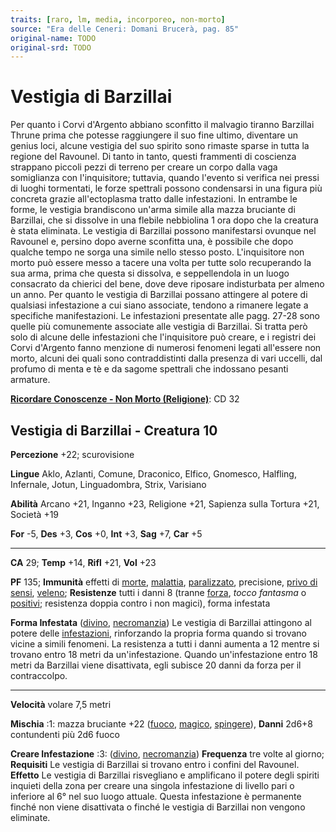 ```yaml
---
traits: [raro, lm, media, incorporeo, non-morto]
source: "Era delle Ceneri: Domani Brucerà, pag. 85"
original-name: TODO
original-srd: TODO
---
```


# Vestigia di Barzillai

Per quanto i Corvi d'Argento abbiano sconfitto il malvagio tiranno Barzillai
Thrune prima che potesse raggiungere il suo fine ultimo, diventare un genius
loci, alcune vestigia del suo spirito sono rimaste sparse in tutta la regione
del Ravounel. Di tanto in tanto, questi frammenti di coscienza strappano piccoli
pezzi di terreno per creare un corpo dalla vaga somiglianza con l'inquisitore;
tuttavia, quando l'evento si verifica nei pressi di luoghi tormentati, le forze
spettrali possono condensarsi in una figura più concreta grazie all'ectoplasma
tratto dalle infestazioni. In entrambe le forme, le vestigia brandiscono un'arma
simile alla mazza bruciante di Barzillai, che si dissolve in una flebile
nebbiolina 1 ora dopo che la creatura è stata eliminata. Le vestigia di
Barzillai possono manifestarsi ovunque nel Ravounel e, persino dopo averne
sconfitta una, è possibile che dopo qualche tempo ne sorga una simile nello
stesso posto. L'inquisitore non morto può essere messo a tacere una volta per
tutte solo recuperando la sua arma, prima che questa si dissolva, e
seppellendola in un luogo consacrato da chierici del bene, dove deve riposare
indisturbata per almeno un anno. Per quanto le vestigia di Barzillai possano
attingere al potere di qualsiasi infestazione a cui siano associate, tendono a
rimanere legate a specifiche manifestazioni. Le infestazioni presentate alle
pagg. 27-28 sono quelle più comunemente associate alle vestigia di Barzillai. Si
tratta però solo di alcune delle infestazioni che l'inquisitore può creare, e i
registri dei Corvi d'Argento fanno menzione di numerosi fenomeni legati
all'essere non morto, alcuni dei quali sono contraddistinti dalla presenza di
vari uccelli, dal profumo di menta e tè e da sagome spettrali che indossano
pesanti armature.

**[Ricordare Conoscenze - Non Morto (Religione)](/azioni/abilita/ricordare-conoscenze)**:
CD 32

## Vestigia di Barzillai - Creatura 10

**Percezione** +22; scurovisione

**Lingue** Aklo, Azlanti, Comune, Draconico, Elfico, Gnomesco, Halfling,
Infernale, Jotun, Linguadombra, Strix, Varisiano

**Abilità** Arcano +21, Inganno +23, Religione +21, Sapienza sulla Tortura +21,
Società +19

**For** -5, **Des** +3, **Cos** +0, **Int** +3, **Sag** +7, **Car** +5

---

**CA** 29; **Temp** +14, **Rifl** +21, **Vol** +23

**PF** 135; **Immunità** effetti di [morte](/tratti/morte),
[malattia](/tratti/malattia), [paralizzato](/condizioni/paralizzato),
precisione, [privo di sensi](/condizioni/privo-di-sensi),
[veleno](/tratti/veleno); **Resistenze** tutti i danni 8 (tranne
[forza](/tratti/forza), _tocco fantasma_ o [positivi](/tratti/positivo);
resistenza doppia contro i non magici), forma infestata

**Forma Infestata** ([divino](/tratti/divino),
[necromanzia](/tratti/necromanzia)) Le vestigia di Barzillai attingono al potere
delle [infestazioni](/tratti/infestazione), rinforzando la propria forma quando
si trovano vicine a simili fenomeni. La resistenza a tutti i danni aumenta a 12
mentre si trovano entro 18 metri da un'infestazione. Quando un'infestazione
entro 18 metri da Barzillai viene disattivata, egli subisce 20 danni da forza
per il contraccolpo.

---

**Velocità** volare 7,5 metri

**Mischia** :1: mazza bruciante +22 ([fuoco](/tratti/fuoco),
[magico](/tratti/magico), [spingere](/tratti/spingere)), **Danni** 2d6+8
contundenti più 2d6 fuoco

**Creare Infestazione** :3: ([divino](/tratti/divino),
[necromanzia](/tratti/necromanzia)) **Frequenza** tre volte al giorno;
**Requisiti** Le vestigia di Barzillai si trovano entro i confini del Ravounel.
**Effetto** Le vestigia di Barzillai risvegliano e amplificano il potere degli
spiriti inquieti della zona per creare una singola infestazione di livello pari
o inferiore al 6° nel suo luogo attuale. Questa infestazione è permanente finché
non viene disattivata o finché le vestigia di Barzillai non vengono eliminate.
